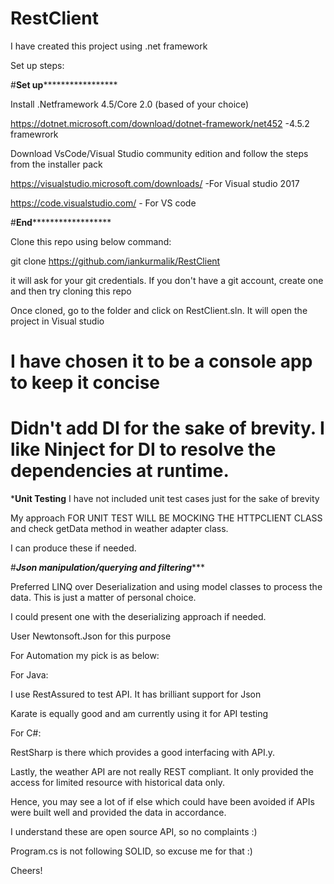 # RestClient

I have created this project using .net framework

Set up steps:

#**********************Set up***************************************

Install .Netframework 4.5/Core 2.0 (based of your choice)

https://dotnet.microsoft.com/download/dotnet-framework/net452 -4.5.2 framewrork

Download VsCode/Visual Studio community edition and follow the steps from the installer pack

https://visualstudio.microsoft.com/downloads/  -For Visual studio 2017

https://code.visualstudio.com/ - For VS code

#************************End******************************************

Clone this repo using below command:

git clone https://github.com/iankurmalik/RestClient

it will ask for your git credentials. If you don't have a git account, create one and then try cloning this repo

Once cloned, go to the folder and click on RestClient.sln. It will open the project in Visual studio

# I have chosen it to be a console app to keep it concise

# Didn't add DI for the sake of brevity. I like Ninject for DI to resolve the dependencies at runtime.

***************Unit Testing**************
I have not included unit test cases just for the sake of brevity

My approach FOR UNIT TEST WILL BE MOCKING THE HTTPCLIENT CLASS and check getData method in weather adapter class.

I can produce these if needed.

#***********************Json manipulation/querying and filtering**************************

Preferred LINQ over Deserialization and using model classes to process the data. This is just a matter of personal choice. 

I could present one with the deserializing approach if needed.

User Newtonsoft.Json for this purpose

For Automation my pick is as below:

For Java: 

I use RestAssured to test API. It has brilliant support for Json

Karate is equally good and am currently using it for API testing

For C#:

RestSharp is there which provides a good interfacing with API.y.

Lastly, the weather API are not really REST compliant. It only provided the access for limited resource with historical data only. 

Hence, you may see a lot of if else which could have been avoided if APIs were  built well and provided the data in accordance.

I understand these are open source API, so no complaints :)

Program.cs is not following SOLID, so excuse me for that :)

Cheers!




